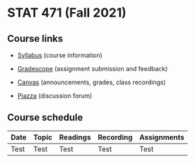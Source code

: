 # STAT  471 (Fall 2021)

## Course links

- [Syllabus](https://github.com/Katsevich-Teaching/stat-471-fall-2021/blob/main/Syllabus.pdf) (course information)

- [Gradescope](https://www.gradescope.com/courses/284561) (assignment submission and feedback)

- [Canvas](https://canvas.upenn.edu/courses/1597404) (announcements, grades, class recordings)

- [Piazza]() (discussion forum)

## Course schedule

Date | Topic | Readings | Recording | Assignments
:---|:---|:---|:---|:---
Test | Test | Test | Test | Test
